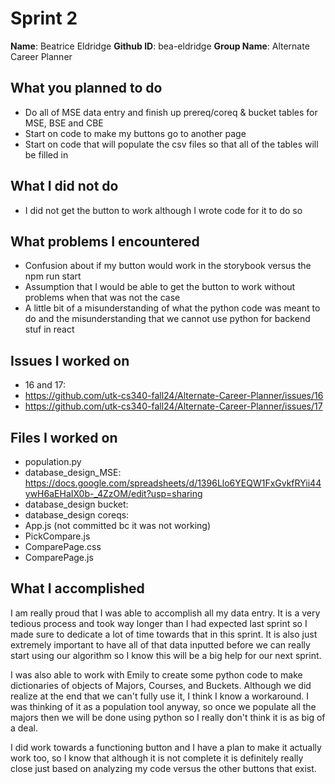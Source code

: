 # Sprint 2
**Name**: Beatrice Eldridge
**Github ID**: bea-eldridge
**Group Name**: Alternate Career Planner

## What you planned to do
- Do all of MSE data entry and finish up prereq/coreq & bucket tables for MSE, BSE and CBE 
- Start on code to make my buttons go to another page
- Start on code that will populate the csv files so that all of the tables will be filled in

## What I did not do
- I did not get the button to work although I wrote code for it to do so 

## What problems I encountered
- Confusion about if my button would work in the storybook versus the npm run start 
- Assumption that I would be able to get the button to work without problems when that was not the case 
- A little bit of a misunderstanding of what the python code was meant to do and the misunderstanding that we cannot use python for backend stuf in react 

## Issues I worked on 
- 16 and 17:
- https://github.com/utk-cs340-fall24/Alternate-Career-Planner/issues/16
- https://github.com/utk-cs340-fall24/Alternate-Career-Planner/issues/17

## Files I worked on
- population.py
- database_design_MSE: https://docs.google.com/spreadsheets/d/1396Llo6YEQW1FxGvkfRYii44ywH6aEHaIX0b-_4ZzOM/edit?usp=sharing
- database_design bucket: 
- database_design coreqs: 
- App.js (not committed bc it was not working)
- PickCompare.js
- ComparePage.css
- ComparePage.js

## What I accomplished

I am really proud that I was able to accomplish all my data entry. It is a very tedious process and took way longer than I had expected last sprint so I made sure to dedicate a lot of time towards that in this sprint. It is also just extremely important to have all of that data inputted before we can really start using our algorithm so I know this will be a big help for our next sprint. 

I was also able to work with Emily to create some python code to make dictionaries of objects of Majors, Courses, and Buckets. Although we did realize at the end that we can't fully use it, I think I know a workaround. I was thinking of it as a population tool anyway, so once we populate all the majors then we will be done using python so I really don't think it is as big of a deal. 

I did work towards a functioning button and I have a plan to make it actually work too, so I know that although it is not complete it is definitely really close just based on analyzing my code versus the other buttons that exist. 